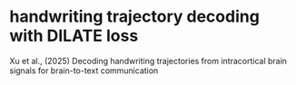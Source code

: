 # handwriting trajectory decoding with DILATE loss
Xu et al., (2025) Decoding handwriting trajectories from intracortical brain signals for brain-to-text communication
